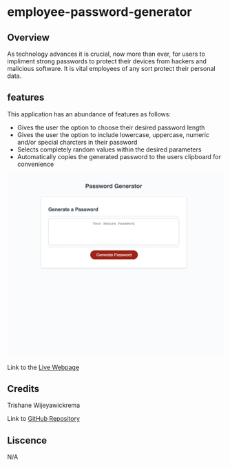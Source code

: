 # employee-password-generator

## Overview

As technology advances it is crucial, now more than ever, for users to impliment strong passwords to protect their devices from hackers and malicious software. It is vital employees of any sort protect their personal data.

## features

This application has an abundance of features as follows:

- Gives the user the option to choose their desired password length
- Gives the user the option to include lowercase, uppercase, numeric and/or special charcters in their password
- Selects completely random values within the desired parameters
- Automatically copies the generated password to the users clipboard for convenience

![screenshot](develop/images/employee-password-generator.png)

Link to the [Live Webpage](https://trishaneww.github.io/employee-password-generator/)
## Credits

Trishane Wijeyawickrema 

Link to [GitHub Repository](https://github.com/Trishaneww/employee-password-generator)

## Liscence

N/A
